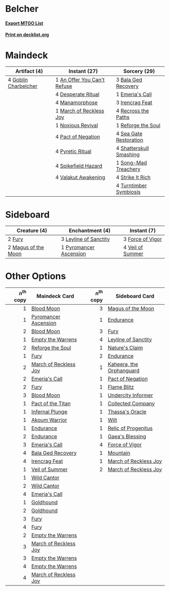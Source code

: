 # Belcher

#### [Export MTGO List](../collection/Belcher/Belcher.txt)
#### [Print on decklist.org](http://decklist.org/?deckmain=1%09An%20Offer%20You%20Can't%20Refuse%0A3%09Bala%20Ged%20Recovery%0A4%09Desperate%20Ritual%0A1%09Emeria's%20Call%0A4%09Goblin%20Charbelcher%0A3%09Irencrag%20Feat%0A4%09Manamorphose%0A1%09March%20of%20Reckless%20Joy%0A1%09Noxious%20Revival%0A4%09Pact%20of%20Negation%0A4%09Pyretic%20Ritual%0A4%09Recross%20the%20Paths%0A1%09Reforge%20the%20Soul%0A4%09Sea%20Gate%20Restoration%0A4%09Shatterskull%20Smashing%0A1%09Song-Mad%20Treachery%0A4%09Spikefield%20Hazard%0A4%09Strike%20It%20Rich%0A4%09Turntimber%20Symbiosis%0A4%09Valakut%20Awakening&deckside=3%09Force%20of%20Vigor%0A2%09Fury%0A3%09Leyline%20of%20Sanctity%0A2%09Magus%20of%20the%20Moon%0A1%09Pyromancer%20Ascension%0A4%09Veil%20of%20Summer)
# Maindeck

|                                         Artifact (4)                                          |                                             Instant (27)                                             |                                           Sorcery (29)                                           |
|-----------------------------------------------------------------------------------------------|------------------------------------------------------------------------------------------------------|--------------------------------------------------------------------------------------------------|
|4 [Goblin Charbelcher](http://gatherer.wizards.com/Pages/Card/Details.aspx?multiverseid=438497)|1 [An Offer You Can't Refuse](http://gatherer.wizards.com/Pages/Card/Details.aspx?multiverseid=555252)|3 [Bala Ged Recovery](http://gatherer.wizards.com/Pages/Card/Details.aspx?multiverseid=491825)    |
|                                                                                               |4 [Desperate Ritual](http://gatherer.wizards.com/Pages/Card/Details.aspx?multiverseid=80275)          |1 [Emeria's Call](http://gatherer.wizards.com/Pages/Card/Details.aspx?multiverseid=491633)        |
|                                                                                               |4 [Manamorphose](http://gatherer.wizards.com/Pages/Card/Details.aspx?multiverseid=370568)             |3 [Irencrag Feat](http://gatherer.wizards.com/Pages/Card/Details.aspx?multiverseid=473089)        |
|                                                                                               |1 [March of Reckless Joy](http://gatherer.wizards.com/Pages/Card/Details.aspx?multiverseid=548458)    |4 [Recross the Paths](http://gatherer.wizards.com/Pages/Card/Details.aspx?multiverseid=152874)    |
|                                                                                               |1 [Noxious Revival](http://gatherer.wizards.com/Pages/Card/Details.aspx?multiverseid=230067)          |1 [Reforge the Soul](http://gatherer.wizards.com/Pages/Card/Details.aspx?multiverseid=278256)     |
|                                                                                               |4 [Pact of Negation](http://gatherer.wizards.com/Pages/Card/Details.aspx?multiverseid=442057)         |4 [Sea Gate Restoration](http://gatherer.wizards.com/Pages/Card/Details.aspx?multiverseid=491706) |
|                                                                                               |4 [Pyretic Ritual](http://gatherer.wizards.com/Pages/Card/Details.aspx?multiverseid=205067)           |4 [Shatterskull Smashing](http://gatherer.wizards.com/Pages/Card/Details.aspx?multiverseid=491802)|
|                                                                                               |4 [Spikefield Hazard](http://gatherer.wizards.com/Pages/Card/Details.aspx?multiverseid=491809)        |1 [Song-Mad Treachery](http://gatherer.wizards.com/Pages/Card/Details.aspx?multiverseid=491807)   |
|                                                                                               |4 [Valakut Awakening](http://gatherer.wizards.com/Pages/Card/Details.aspx?multiverseid=491818)        |4 [Strike It Rich](http://gatherer.wizards.com/Pages/Card/Details.aspx?multiverseid=522219)       |
|                                                                                               |                                                                                                      |4 [Turntimber Symbiosis](http://gatherer.wizards.com/Pages/Card/Details.aspx?multiverseid=491864) |


# Sideboard

|                                         Creature (4)                                         |                                         Enchantment (4)                                         |                                        Instant (7)                                        |
|----------------------------------------------------------------------------------------------|-------------------------------------------------------------------------------------------------|-------------------------------------------------------------------------------------------|
|2 [Fury](http://gatherer.wizards.com/Pages/Card/Details.aspx?multiverseid=522202)             |3 [Leyline of Sanctity](http://gatherer.wizards.com/Pages/Card/Details.aspx?multiverseid=204993) |3 [Force of Vigor](http://gatherer.wizards.com/Pages/Card/Details.aspx?multiverseid=464113)|
|2 [Magus of the Moon](http://gatherer.wizards.com/Pages/Card/Details.aspx?multiverseid=136152)|1 [Pyromancer Ascension](http://gatherer.wizards.com/Pages/Card/Details.aspx?multiverseid=425933)|4 [Veil of Summer](http://gatherer.wizards.com/Pages/Card/Details.aspx?multiverseid=466952)|


# Other Options

|*n*<sup>th</sup> copy|                                         Maindeck Card                                          |*n*<sup>th</sup> copy|                                          Sideboard Card                                           |
|--------------------:|------------------------------------------------------------------------------------------------|--------------------:|---------------------------------------------------------------------------------------------------|
|                    1|[Blood Moon](http://gatherer.wizards.com/Pages/Card/Details.aspx?multiverseid=45386)            |                    3|[Magus of the Moon](http://gatherer.wizards.com/Pages/Card/Details.aspx?multiverseid=136152)       |
|                    1|[Pyromancer Ascension](http://gatherer.wizards.com/Pages/Card/Details.aspx?multiverseid=425933) |                    1|[Endurance](http://gatherer.wizards.com/Pages/Card/Details.aspx?multiverseid=522233)               |
|                    2|[Blood Moon](http://gatherer.wizards.com/Pages/Card/Details.aspx?multiverseid=45386)            |                    3|[Fury](http://gatherer.wizards.com/Pages/Card/Details.aspx?multiverseid=522202)                    |
|                    1|[Empty the Warrens](http://gatherer.wizards.com/Pages/Card/Details.aspx?multiverseid=426587)    |                    4|[Leyline of Sanctity](http://gatherer.wizards.com/Pages/Card/Details.aspx?multiverseid=204993)     |
|                    2|[Reforge the Soul](http://gatherer.wizards.com/Pages/Card/Details.aspx?multiverseid=278256)     |                    1|[Nature's Claim](http://gatherer.wizards.com/Pages/Card/Details.aspx?multiverseid=382316)          |
|                    1|[Fury](http://gatherer.wizards.com/Pages/Card/Details.aspx?multiverseid=522202)                 |                    2|[Endurance](http://gatherer.wizards.com/Pages/Card/Details.aspx?multiverseid=522233)               |
|                    2|[March of Reckless Joy](http://gatherer.wizards.com/Pages/Card/Details.aspx?multiverseid=548458)|                    1|[Kaheera, the Orphanguard](http://gatherer.wizards.com/Pages/Card/Details.aspx?multiverseid=479744)|
|                    2|[Emeria's Call](http://gatherer.wizards.com/Pages/Card/Details.aspx?multiverseid=491633)        |                    1|[Pact of Negation](http://gatherer.wizards.com/Pages/Card/Details.aspx?multiverseid=442057)        |
|                    2|[Fury](http://gatherer.wizards.com/Pages/Card/Details.aspx?multiverseid=522202)                 |                    1|[Flame Blitz](http://gatherer.wizards.com/Pages/Card/Details.aspx?multiverseid=522200)             |
|                    3|[Blood Moon](http://gatherer.wizards.com/Pages/Card/Details.aspx?multiverseid=45386)            |                    1|[Undercity Informer](http://gatherer.wizards.com/Pages/Card/Details.aspx?multiverseid=366271)      |
|                    1|[Pact of the Titan](http://gatherer.wizards.com/Pages/Card/Details.aspx?multiverseid=130638)    |                    1|[Collected Company](http://gatherer.wizards.com/Pages/Card/Details.aspx?multiverseid=394519)       |
|                    1|[Infernal Plunge](http://gatherer.wizards.com/Pages/Card/Details.aspx?multiverseid=235603)      |                    1|[Thassa's Oracle](http://gatherer.wizards.com/Pages/Card/Details.aspx?multiverseid=476324)         |
|                    1|[Akoum Warrior](http://gatherer.wizards.com/Pages/Card/Details.aspx?multiverseid=491773)        |                    1|[Wilt](http://gatherer.wizards.com/Pages/Card/Details.aspx?multiverseid=479696)                    |
|                    1|[Endurance](http://gatherer.wizards.com/Pages/Card/Details.aspx?multiverseid=522233)            |                    1|[Relic of Progenitus](http://gatherer.wizards.com/Pages/Card/Details.aspx?multiverseid=174824)     |
|                    2|[Endurance](http://gatherer.wizards.com/Pages/Card/Details.aspx?multiverseid=522233)            |                    1|[Gaea's Blessing](http://gatherer.wizards.com/Pages/Card/Details.aspx?multiverseid=417433)         |
|                    3|[Emeria's Call](http://gatherer.wizards.com/Pages/Card/Details.aspx?multiverseid=491633)        |                    4|[Force of Vigor](http://gatherer.wizards.com/Pages/Card/Details.aspx?multiverseid=464113)          |
|                    4|[Bala Ged Recovery](http://gatherer.wizards.com/Pages/Card/Details.aspx?multiverseid=491825)    |                    1|[Mountain](http://gatherer.wizards.com/Pages/Card/Details.aspx?multiverseid=439859)                |
|                    4|[Irencrag Feat](http://gatherer.wizards.com/Pages/Card/Details.aspx?multiverseid=473089)        |                    1|[March of Reckless Joy](http://gatherer.wizards.com/Pages/Card/Details.aspx?multiverseid=548458)   |
|                    1|[Veil of Summer](http://gatherer.wizards.com/Pages/Card/Details.aspx?multiverseid=466952)       |                    2|[March of Reckless Joy](http://gatherer.wizards.com/Pages/Card/Details.aspx?multiverseid=548458)   |
|                    1|[Wild Cantor](http://gatherer.wizards.com/Pages/Card/Details.aspx?multiverseid=96934)           |                     |                                                                                                   |
|                    2|[Wild Cantor](http://gatherer.wizards.com/Pages/Card/Details.aspx?multiverseid=96934)           |                     |                                                                                                   |
|                    4|[Emeria's Call](http://gatherer.wizards.com/Pages/Card/Details.aspx?multiverseid=491633)        |                     |                                                                                                   |
|                    1|[Goldhound](http://gatherer.wizards.com/Pages/Card/Details.aspx?multiverseid=555309)            |                     |                                                                                                   |
|                    2|[Goldhound](http://gatherer.wizards.com/Pages/Card/Details.aspx?multiverseid=555309)            |                     |                                                                                                   |
|                    3|[Fury](http://gatherer.wizards.com/Pages/Card/Details.aspx?multiverseid=522202)                 |                     |                                                                                                   |
|                    4|[Fury](http://gatherer.wizards.com/Pages/Card/Details.aspx?multiverseid=522202)                 |                     |                                                                                                   |
|                    2|[Empty the Warrens](http://gatherer.wizards.com/Pages/Card/Details.aspx?multiverseid=426587)    |                     |                                                                                                   |
|                    3|[March of Reckless Joy](http://gatherer.wizards.com/Pages/Card/Details.aspx?multiverseid=548458)|                     |                                                                                                   |
|                    3|[Empty the Warrens](http://gatherer.wizards.com/Pages/Card/Details.aspx?multiverseid=426587)    |                     |                                                                                                   |
|                    4|[Empty the Warrens](http://gatherer.wizards.com/Pages/Card/Details.aspx?multiverseid=426587)    |                     |                                                                                                   |
|                    4|[March of Reckless Joy](http://gatherer.wizards.com/Pages/Card/Details.aspx?multiverseid=548458)|                     |                                                                                                   |

